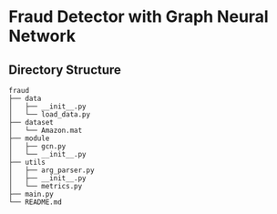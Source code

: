 # Fraud Detector with Graph Neural Network

## Directory Structure
```
fraud
├── data
│   ├── __init__.py
│   └── load_data.py
├── dataset
│   └── Amazon.mat
├── module
│   ├── gcn.py
│   └── __init__.py
├── utils
│   ├── arg_parser.py
│   ├── __init__.py
│   └── metrics.py
├── main.py
└── README.md
```
